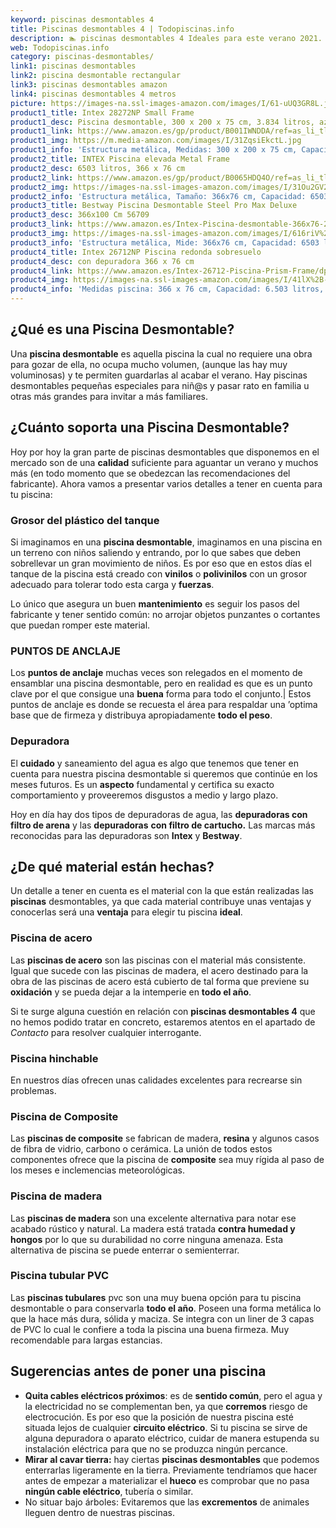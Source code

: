 ```yaml
---
keyword: piscinas desmontables 4
title: Piscinas desmontables 4 | Todopiscinas.info
description: 🏊 piscinas desmontables 4 Ideales para este verano 2021. Aquí puedes comprar piscinas desmontables 4 y comparar con otras similares. No dejes escapar piscinas desmontables 4 a un precio realmente tentador.
web: Todopiscinas.info
category: piscinas-desmontables/
link1: piscinas desmontables
link2: piscina desmontable rectangular
link3: piscinas desmontables amazon
link4: piscinas desmontables 4 metros
picture: https://images-na.ssl-images-amazon.com/images/I/61-uUQ3GR8L.jpg
product1_title: Intex 28272NP Small Frame
product1_desc: Piscina desmontable, 300 x 200 x 75 cm, 3.834 litros, azul
product1_link: https://www.amazon.es/gp/product/B001IWNDDA/ref=as_li_tl?ie=UTF8&camp=3638&creative=24630&creativeASIN=B001IWNDDA&linkCode=as2&tag=todopiscinas0e-21&linkId=25b9d647487c889cb6ef56ed63f50ca1
product1_img: https://m.media-amazon.com/images/I/31ZqsiEkctL.jpg
product1_info: 'Estructura metálica, Medidas: 300 x 200 x 75 cm, Capacidad: 3.834 litros, Para 6 personas (+ 6 años), Fácil montaje, Forma rectangular'
product2_title: INTEX Piscina elevada Metal Frame
product2_desc: 6503 litros, 366 x 76 cm
product2_link: https://www.amazon.es/gp/product/B0065HDQ4O/ref=as_li_tl?ie=UTF8&camp=3638&creative=24630&creativeASIN=B0065HDQ4O&linkCode=as2&tag=todopiscinas0e-21&linkId=ed2430e3ba564d3527ee103df33ed7b3
product2_img: https://images-na.ssl-images-amazon.com/images/I/31Ou2GV2SAL.jpg
product2_info: 'Estructura metálica, Tamaño: 366x76 cm, Capacidad: 6503 litros, Forma circular, De 4 a 7 personas (+6 años)'
product3_title: Bestway Piscina Desmontable Steel Pro Max Deluxe
product3_desc: 366x100 Cm 56709
product3_link: https://www.amazon.es/Intex-Piscina-desmontable-366x76-28210NP/dp/B0065HDQ4O?__mk_es_ES=%C3%85M%C3%85%C5%BD%C3%95%C3%91&crid=25UQGV9HG2INI&dchild=1&keywords=piscinas+desmontables&qid=1615854176&sprefix=piscinas+dem%2Caps%2C201&sr=8-5&linkCode=ll1&tag=todopiscinas0e-21&linkId=34f200977c6cbaab1f3f4d9ac0e64755&language=es_ES&ref_=as_li_ss_tl
product3_img: https://images-na.ssl-images-amazon.com/images/I/616riV%2BiY3L.jpg
product3_info: 'Estructura metálica, Mide: 366x76 cm, Capacidad: 6503 litros, De 4 a 7 personas mayores de 6 años, Forma circular, Tecnología Super-Tough'
product4_title: Intex 26712NP Piscina redonda sobresuelo
product4_desc: con depuradora 366 x 76 cm
product4_link: https://www.amazon.es/Intex-26712-Piscina-Prism-Frame/dp/B07FB823GL?__mk_es_ES=%C3%85M%C3%85%C5%BD%C3%95%C3%91&dchild=1&keywords=piscinas+desmontables+con+depuradora&qid=1615936418&sr=8-5&linkCode=ll1&tag=todopiscinas0e-21&linkId=d98699de7830cd471766fa1daa36de34&language=es_ES&ref_=as_li_ss_tl
product4_img: https://images-na.ssl-images-amazon.com/images/I/41lX%2B-YpibL.jpg
product4_info: 'Medidas piscina: 366 x 76 cm, Capacidad: 6.503 litros, Incluye depuradora de cartucha A, Lona resistente triple capa'
---
```



<brand-panel :title=product1_title :desc=product1_desc :img=product1_img :link=product1_link></brand-panel>
## ¿Qué es una Piscina Desmontable?

Una **piscina desmontable** es aquella piscina la cual no requiere una obra para gozar de ella, no ocupa mucho volumen, (aunque las hay muy voluminosas) y te permiten guardarlas al acabar el verano. Hay piscinas desmontables pequeñas especiales para niñ@s y pasar rato en familia u otras más grandes para invitar a más familiares.


## ¿Cuánto soporta una Piscina Desmontable?

Hoy por hoy la gran parte de piscinas desmontables que disponemos en el mercado son de una **calidad** suficiente para aguantar un verano y muchos más (en todo momento que se obedezcan las recomendaciones del fabricante). Ahora vamos a presentar varios detalles a tener en cuenta para tu piscina:


### Grosor del plástico del tanque

Si imaginamos en una **piscina desmontable**, imaginamos en una piscina en un terreno con niños saliendo y entrando, por lo que sabes que deben sobrellevar un gran movimiento de niños. Es por eso que en estos días el tanque de la piscina está creado con **vinilos** o **polivinilos** con un grosor adecuado para tolerar todo esta carga y **fuerzas**.

Lo único que asegura un	 buen **mantenimiento** es seguir los pasos del fabricante y tener sentido común: no arrojar objetos punzantes o cortantes que puedan romper este material.


### PUNTOS DE ANCLAJE

Los **puntos de anclaje** muchas veces son relegados en el momento de ensamblar una piscina desmontable, pero en realidad es que es un punto clave por el que consigue una **buena** forma para todo el conjunto.| Estos puntos de anclaje es donde se recuesta el área para respaldar una ’optima base que de firmeza y distribuya apropiadamente **todo el peso**.


### Depuradora

El **cuidado** y saneamiento del agua es algo que tenemos que tener en cuenta para nuestra piscina desmontable si queremos que continúe en los meses futuros. Es un **aspecto** fundamental y certifica su exacto comportamiento y proveeremos disgustos a medio y largo plazo.

Hoy en día hay dos tipos de depuradoras de agua, las **depuradoras con filtro de arena** y  las **depuradoras** **con filtro de cartucho.** Las marcas más reconocidas para las depuradoras son **Intex** y **Bestway**.

<external-banner></external-banner>



## ¿De qué material están hechas?

Un detalle a tener en cuenta es el material con la que están realizadas las **piscinas** desmontables, ya que cada material contribuye unas ventajas y conocerlas  será una **ventaja** para elegir tu piscina **ideal**.


### Piscina de acero

Las **piscinas de acero** son las piscinas con el material más consistente. Igual que sucede con las piscinas de madera, el acero destinado para la obra de las piscinas de acero está cubierto de tal forma que previene su **oxidación** y se pueda dejar a la intemperie en **todo el año**.

Si te surge alguna cuestión en relación con **piscinas desmontables 4** que no hemos podido tratar en concreto, estaremos atentos en el apartado de _Contacto_ para resolver cualquier interrogante.


### Piscina hinchable

 En nuestros días ofrecen unas calidades excelentes para recrearse sin problemas.


### Piscina de Composite

Las **piscinas de composite** se fabrican de madera, **resina** y algunos casos de fibra de vidrio, carbono o cerámica. La unión de todos estos componentes ofrece que la piscina de **composite** sea muy rígida al paso de los meses e inclemencias meteorológicas.


### Piscina de madera

Las **piscinas de madera** son una excelente alternativa para notar ese acabado rústico y natural. La madera está tratada **contra humedad y hongos** por lo que su durabilidad no corre ninguna amenaza. Esta alternativa de piscina se puede enterrar o semienterrar.


### Piscina tubular PVC

Las **piscinas tubulares** pvc son una muy buena opción para tu piscina desmontable o para conservarla **todo el año**. Poseen una forma metálica lo que la hace más dura, sólida y maciza. Se integra con un liner de 3 capas de PVC lo cual le confiere a toda la piscina una buena firmeza. Muy recomendable para largas estancias.


## Sugerencias antes de poner una piscina



*   **Quita cables eléctricos próximos**: es de **sentido común**, pero el agua y la electricidad no se complementan ben, ya que **corremos** riesgo de electrocución. Es por eso que la posición de nuestra piscina esté situada lejos de cualquier **circuito eléctrico**. Si tu piscina se sirve de alguna depuradora o aparato eléctrico, cuidar de manera estupenda su instalación eléctrica para que no se produzca ningún percance.
*   **Mirar al cavar tierra:** hay ciertas **piscinas desmontables** que podemos enterrarlas ligeramente en la tierra. Previamente tendríamos que hacer antes de empezar a materializar el **hueco** es comprobar que no pasa **ningún cable eléctrico**, tubería o similar.
*   No situar bajo árboles: Evitaremos que las **excrementos** de animales lleguen dentro de nuestras piscinas.

<stats-list :link1=link1 :link2=link2 :link3=link3 :link4=link4 :category=category></stats-list>